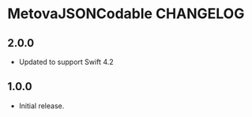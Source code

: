 # MetovaJSONCodable CHANGELOG

## 2.0.0

- Updated to support Swift 4.2

## 1.0.0

- Initial release.
